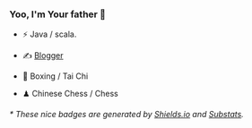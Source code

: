 ### Yoo, I'm Your father 👋



- ⚡ Java / scala.

- ✍️ [Blogger](https://haysc.tech)

- 🥋 Boxing / Tai Chi
- ♟ Chinese Chess / Chess 

<h6>* These nice badges are generated by <a href="https://shields.io/">Shields.io</a> and <a href="https://github.com/spencerwooo/Substats">Substats</a>.</h6>
